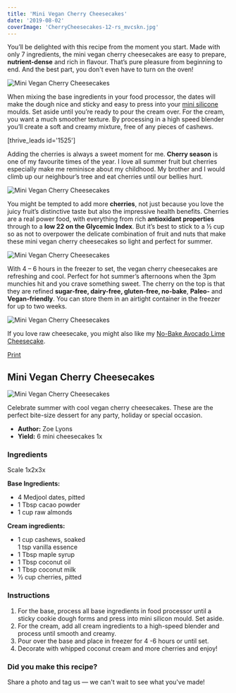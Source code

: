 ```yaml
---
title: 'Mini Vegan Cherry Cheesecakes'
date: '2019-08-02'
coverImage: 'CherryCheesecakes-12-rs_mvcskn.jpg'
---
```


You’ll be delighted with this recipe from the moment you start. Made with only 7 ingredients, the mini vegan cherry cheesecakes are easy to prepare, **nutrient-dense** and rich in flavour. That’s pure pleasure from beginning to end. And the best part, you don't even have to turn on the oven!

![Mini Vegan Cherry Cheesecakes](images/CherryCheesecakes-7rs_rqlrgp.jpg)

When mixing the base ingredients in your food processor, the dates will make the dough nice and sticky and easy to press into your [mini silicone](https://www.amazon.com/gp/product/B0713T6ZFB/ref=ppx_yo_dt_b_asin_title_o06_s00?ie=UTF8&psc=1) moulds. Set aside until you’re ready to pour the cream over. For the cream, you want a much smoother texture. By processing in a high speed blender you’ll create a soft and creamy mixture, free of any pieces of cashews.

\[thrive_leads id='1525'\]

Adding the cherries is always a sweet moment for me. **Cherry season** is one of my favourite times of the year. I love all summer fruit but cherries especially make me reminisce about my childhood. My brother and I would climb up our neighbour’s tree and eat cherries until our bellies hurt.

![Mini Vegan Cherry Cheesecakes](images/CherryCheesecakes-13rs_joyf2b.jpg)

You might be tempted to add more **cherries**, not just because you love the juicy fruit’s distinctive taste but also the impressive health benefits. Cherries are a real power food, with everything from rich **antioxidant properties** through to a **low 22 on the Glycemic Index**. But it’s best to stick to a ½ cup so as not to overpower the delicate combination of fruit and nuts that make these mini vegan cherry cheesecakes so light and perfect for summer.

![Mini Vegan Cherry Cheesecakes](images/CherryCheesecakes-2rs_oasxza.jpg)

With 4 – 6 hours in the freezer to set, the vegan cherry cheesecakes are refreshing and cool. Perfect for hot summer’s afternoons when the 3pm munchies hit and you crave something sweet. The cherry on the top is that they are refined **sugar-free, dairy-free, gluten-free, no-bake**, **Paleo-** and **Vegan-friendly**. You can store them in an airtight container in the freezer for up to two weeks.

![Mini Vegan Cherry Cheesecakes ](images/Mini-Vegan-Cherry-Cheesecakes-PIN.jpg)

If you love raw cheesecake, you might also like my [No-Bake Avocado Lime Cheesecake](https://www.wildblend.co/avocado-lime-cheesecake/).

[Print](http://localhost:10003/vegan-cherry-cheesecakes/print/3594/)

## Mini Vegan Cherry Cheesecakes

![Mini Vegan Cherry Cheesecakes](images/CherryCheesecakes-7rs_rqlrgp-150x150.jpg)

Celebrate summer with cool vegan cherry cheesecakes. These are the perfect bite-size dessert for any party, holiday or special occasion.

- **Author:** Zoe Lyons
- **Yield:** 6 mini cheesecakes 1x

### Ingredients

Scale 1x2x3x

**Base Ingredients:**

- 4 Medjool dates, pitted
- 1 Tbsp cacao powder
- 1 cup raw almonds

**Cream ingredients:**

- 1 cup cashews, soaked  
   1 tsp vanilla essence
- 1 Tbsp maple syrup
- 1 Tbsp coconut oil
- 1 Tbsp coconut milk
- ½ cup cherries, pitted

### Instructions

1. For the base, process all base ingredients in food processor until a sticky cookie dough forms and press into mini silicon mould. Set aside.
2. For the cream, add all cream ingredients to a high-speed blender and process until smooth and creamy.
3. Pour over the base and place in freezer for 4 -6 hours or until set.
4. Decorate with whipped coconut cream and more cherries and enjoy!

### Did you make this recipe?

Share a photo and tag us — we can't wait to see what you've made!

<script type="text/javascript">(function(){ var buttonClass = 'tasty-recipes-scale-button', buttonActiveClass = 'tasty-recipes-scale-button-active', buttons = document.querySelectorAll('.tasty-recipes-scale-button'); if ( ! buttons ) { return; } /* frac.js (C) 2012-present SheetJS -- http://sheetjs.com */ /* bothEquals() avoids use of &&, which gets prettified by WordPress. */ var bothEquals = function( d1, d2, D ) { var ret = 0; if (d1<=D) { ret++; } if (d2<=D) { ret++; } return ret === 2; }; var frac=function frac(x,D,mixed){var n1=Math.floor(x),d1=1;var n2=n1+1,d2=1;if(x!==n1)while(bothEquals(d1,d2,D)){var m=(n1+n2)/(d1+d2);if(x===m){if(d1+d2<=D){d1+=d2;n1+=n2;d2=D+1}else if(d1>d2)d2=D+1;else d1=D+1;break}else if(x<m){n2=n1+n2;d2=d1+d2}else{n1=n1+n2;d1=d1+d2}}if(d1>D){d1=d2;n1=n2}if(!mixed)return[0,n1,d1];var q=Math.floor(n1/d1);return[q,n1-q*d1,d1]};frac.cont=function cont(x,D,mixed){var sgn=x<0?-1:1;var B=x*sgn;var P_2=0,P_1=1,P=0;var Q_2=1,Q_1=0,Q=0;var A=Math.floor(B);while(Q_1<D){A=Math.floor(B);P=A*P_1+P_2;Q=A*Q_1+Q_2;if(B-A<5e-8)break;B=1/(B-A);P_2=P_1;P_1=P;Q_2=Q_1;Q_1=Q}if(Q>D){if(Q_1>D){Q=Q_2;P=P_2}else{Q=Q_1;P=P_1}}if(!mixed)return[0,sgn*P,Q];var q=Math.floor(sgn*P/Q);return[q,sgn*P-q*Q,Q]}; buttons.forEach(function(button){ button.addEventListener('click', function(event){ event.preventDefault(); var recipe = event.target.closest('.tasty-recipes'); if ( ! recipe ) { return; } var otherButtons = recipe.querySelectorAll('.' + buttonClass); otherButtons.forEach(function(bt){ bt.classList.remove(buttonActiveClass); }); button.classList.add(buttonActiveClass); <div></div> /* Scales all scalable amounts. */ var scalables = recipe.querySelectorAll('span[data-amount]'); var buttonAmount = parseFloat( button.dataset.amount ); scalables.forEach(function(scalable){ var amount = parseFloat( scalable.dataset.amount ) * buttonAmount; if ( parseFloat( amount ) !== parseInt( amount ) ) { var amountArray = frac.cont( amount, 9, true ); var newAmount = ''; if ( amountArray[1] !== 0 ) { newAmount = amountArray[1] + '/' + amountArray[2]; } if ( newAmount ) { newAmount = ' ' + newAmount; } if ( amountArray[0] ) { newAmount = amountArray[0] + newAmount; } amount = newAmount; } if ( typeof scalable.dataset.unit !== 'undefined' ) { amount += ' ' + scalable.dataset.unit; } scalable.innerText = amount; }); /* Appends " (x2)" indicator. */ var nonNumerics = recipe.querySelectorAll('[data-has-non-numeric-amount]'); nonNumerics.forEach(function(nonNumeric){ var indicator = nonNumeric.querySelector('span[data-non-numeric-label]'); if ( indicator ) { nonNumeric.removeChild(indicator); } if ( 1 !== buttonAmount ) { var indicator = document.createElement('span'); indicator.setAttribute('data-non-numeric-label', true); var text = document.createTextNode(' (x' + buttonAmount + ')'); indicator.appendChild(text); nonNumeric.appendChild(indicator); } }); }); }); }()); <div></div></script>
